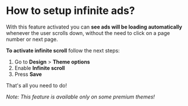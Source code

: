 # How to setup infinite ads?

 With this feature activated you can  **see ads will be loading automatically**  whenever the user scrolls down, without the need to click on a page number or next page.


**To activate infinite scroll**  follow the next steps:

1.  Go to  **Design**  >  **Theme options**
2.  Enable  **Infinite scroll** 
3.  Press  **Save**

That's all you need to do!

*Note: This feature is available only on some premium themes!*

